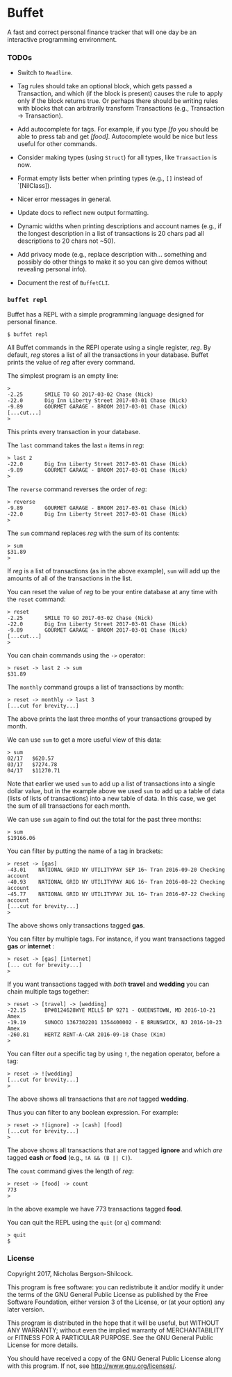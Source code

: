 Buffet
======

A fast and correct personal finance tracker that will one day be an interactive
programming environment.

### TODOs

* Switch to `Readline`.

* Tag rules should take an optional block, which gets passed a Transaction, and
  which (if the block is present) causes the rule to apply only if the block
  returns true. Or perhaps there should be writing rules with blocks that can
  arbitrarily transform Transactions (e.g., Transaction -> Transaction).

* Add autocomplete for tags. For example, if you type *[fo* you should be able
  to press tab and get *[food]*. Autocomplete would be nice but less useful for
  other commands.

* Consider making types (using `Struct`) for all types, like `Transaction` is
  now.

* Format empty lists better when printing types (e.g., `[]` instead of
  `[NilClass]).

* Nicer error messages in general.

* Update docs to reflect new output formatting.

* Dynamic widths when printing descriptions and account names (e.g., if the
  longest description in a list of transactions is 20 chars pad all
  descriptions to 20 chars not ~50).

* Add privacy mode (e.g., replace description with... something and possibly do
  other things to make it so you can give demos without revealing personal
  info).

* Document the rest of `BuffetCLI`.

### `buffet repl`

Buffet has a REPL with a simple programming language designed for personal finance.

```
$ buffet repl
```

All Buffet commands in the REPl operate using a single register, *reg*. By default, *reg* stores a list of all the transactions in your database. Buffet prints the value of *reg* after every command.

The simplest program is an empty line:

```
>
-2.25		SMILE TO GO 2017-03-02 Chase (Nick)
-22.0		Dig Inn Liberty Street 2017-03-01 Chase (Nick)
-9.89		GOURMET GARAGE - BROOM 2017-03-01 Chase (Nick)
[...cut...]
>
```

This prints every transaction in your database.

The `last` command takes the last `n` items in *reg*:

```
> last 2
-22.0		Dig Inn Liberty Street 2017-03-01 Chase (Nick)
-9.89		GOURMET GARAGE - BROOM 2017-03-01 Chase (Nick)
>
```

The `reverse` command reverses the order of *reg*:

```
> reverse
-9.89		GOURMET GARAGE - BROOM 2017-03-01 Chase (Nick)
-22.0		Dig Inn Liberty Street 2017-03-01 Chase (Nick)
>
```

The `sum` command replaces *reg* with the sum of its contents:

```
> sum
$31.89
>
```

If *reg* is a list of transactions (as in the above example), `sum` will add up the amounts of all of the transactions in the list.

You can reset the value of *reg* to be your entire database at any time with the `reset` command:

```
> reset
-2.25		SMILE TO GO 2017-03-02 Chase (Nick)
-22.0		Dig Inn Liberty Street 2017-03-01 Chase (Nick)
-9.89		GOURMET GARAGE - BROOM 2017-03-01 Chase (Nick)
[...cut...]
>
```

You can chain commands using the `->` operator:

```
> reset -> last 2 -> sum
$31.89
```

The `monthly` command groups a list of transactions by month:

```
> reset -> monthly -> last 3
[...cut for brevity...]
```

The above prints the last three months of your transactions grouped by month.

We can use `sum` to get a more useful view of this data:

```
> sum
02/17	$620.57
03/17	$7274.78
04/17	$11270.71
```

Note that earlier we used `sum` to add up a list of transactions into a single dollar value, but in the example above we used `sum` to add up a table of data (lists of lists of transactions) into a new table of data. In this case, we get the sum of all transactions for each month.

We can use `sum` again to find out the total for the past three months:

```
> sum
$19166.06
```

You can filter by putting the name of a tag in brackets:

```
> reset -> [gas]
-43.01    NATIONAL GRID NY UTILITYPAY SEP 16~ Tran 2016-09-20 Checking account
-40.93    NATIONAL GRID NY UTILITYPAY AUG 16~ Tran 2016-08-22 Checking account
-45.77    NATIONAL GRID NY UTILITYPAY JUL 16~ Tran 2016-07-22 Checking account
[...cut for brevity...]
>
```

The above shows only transactions tagged **gas**.

You can filter by multiple tags. For instance, if you want transactions tagged **gas** *or* **internet** :

```
> reset -> [gas] [internet]
[... cut for brevity...]
>
```

If you want transactions tagged with *both* **travel** and **wedding** you can chain multiple tags together:

```
> reset -> [travel] -> [wedding]
-22.15		BP#8124628WYE MILLS BP 9271 - QUEENSTOWN, MD 2016-10-21 Amex
-19.19		SUNOCO 1367302201 1354400002 - E BRUNSWICK, NJ 2016-10-23 Amex
-260.81		HERTZ RENT-A-CAR 2016-09-18 Chase (Kim)
>
```

You can filter *out* a specific tag by using `!`, the negation operator, before a tag:

```
> reset -> ![wedding]
[...cut for brevity...]
>
```

The above shows all transactions that are *not* tagged **wedding**.

Thus you can filter to any boolean expression. For example:

```
> reset -> ![ignore] -> [cash] [food]
[...cut for brevity...]
>
```

The above shows all transactions that are *not* tagged **ignore** and which *are* tagged **cash** *or* **food** (e.g., `!A && (B || C)`).

The `count` command gives the length of *reg*:

```
> reset -> [food] -> count
773
>
```

In the above example we have 773 transactions tagged **food**.

You can quit the REPL using the `quit` (or `q`) command:

```
> quit
$
```

### License

Copyright 2017, Nicholas Bergson-Shilcock.

This program is free software: you can redistribute it and/or modify
it under the terms of the GNU General Public License as published by
the Free Software Foundation, either version 3 of the License, or
(at your option) any later version.

This program is distributed in the hope that it will be useful,
but WITHOUT ANY WARRANTY; without even the implied warranty of
MERCHANTABILITY or FITNESS FOR A PARTICULAR PURPOSE.  See the
GNU General Public License for more details.

You should have received a copy of the GNU General Public License
along with this program.  If not, see <http://www.gnu.org/licenses/>.
